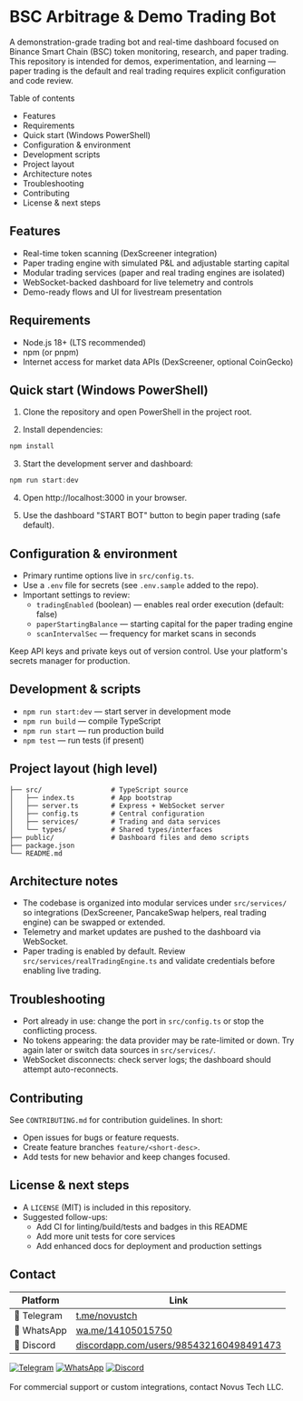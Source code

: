  # BSC Arbitrage & Demo Trading Bot

 A demonstration-grade trading bot and real-time dashboard focused on Binance Smart Chain (BSC) token monitoring, research, and paper trading. This repository is intended for demos, experimentation, and learning — paper trading is the default and real trading requires explicit configuration and code review.

Table of contents

- Features
- Requirements
- Quick start (Windows PowerShell)
- Configuration & environment
- Development scripts
- Project layout
- Architecture notes
- Troubleshooting
- Contributing
- License & next steps

## Features

- Real-time token scanning (DexScreener integration)
- Paper trading engine with simulated P&L and adjustable starting capital
- Modular trading services (paper and real trading engines are isolated)
- WebSocket-backed dashboard for live telemetry and controls
- Demo-ready flows and UI for livestream presentation

## Requirements

- Node.js 18+ (LTS recommended)
- npm (or pnpm)
- Internet access for market data APIs (DexScreener, optional CoinGecko)

## Quick start (Windows PowerShell)

1. Clone the repository and open PowerShell in the project root.

2. Install dependencies:

```powershell
npm install
```

3. Start the development server and dashboard:

```powershell
npm run start:dev
```

4. Open http://localhost:3000 in your browser.

5. Use the dashboard "START BOT" button to begin paper trading (safe default).

## Configuration & environment

- Primary runtime options live in `src/config.ts`.
- Use a `.env` file for secrets (see `.env.sample` added to the repo).
- Important settings to review:
	- `tradingEnabled` (boolean) — enables real order execution (default: false)
	- `paperStartingBalance` — starting capital for the paper trading engine
	- `scanIntervalSec` — frequency for market scans in seconds

Keep API keys and private keys out of version control. Use your platform's secrets manager for production.

## Development & scripts

- `npm run start:dev` — start server in development mode
- `npm run build` — compile TypeScript
- `npm run start` — run production build
- `npm test` — run tests (if present)

## Project layout (high level)

```
├── src/                 # TypeScript source
│   ├── index.ts         # App bootstrap
│   ├── server.ts        # Express + WebSocket server
│   ├── config.ts        # Central configuration
│   ├── services/        # Trading and data services
│   └── types/           # Shared types/interfaces
├── public/              # Dashboard files and demo scripts
├── package.json
└── README.md
```

## Architecture notes

- The codebase is organized into modular services under `src/services/` so integrations (DexScreener, PancakeSwap helpers, real trading engine) can be swapped or extended.
- Telemetry and market updates are pushed to the dashboard via WebSocket.
- Paper trading is enabled by default. Review `src/services/realTradingEngine.ts` and validate credentials before enabling live trading.

## Troubleshooting

- Port already in use: change the port in `src/config.ts` or stop the conflicting process.
- No tokens appearing: the data provider may be rate-limited or down. Try again later or switch data sources in `src/services/`.
- WebSocket disconnects: check server logs; the dashboard should attempt auto-reconnects.

## Contributing

See `CONTRIBUTING.md` for contribution guidelines. In short:

- Open issues for bugs or feature requests.
- Create feature branches `feature/<short-desc>`.
- Add tests for new behavior and keep changes focused.

## License & next steps

- A `LICENSE` (MIT) is included in this repository.
- Suggested follow-ups:
	- Add CI for linting/build/tests and badges in this README
	- Add more unit tests for core services
	- Add enhanced docs for deployment and production settings

## Contact

| Platform | Link |
|----------|------|
| 📱 Telegram | [t.me/novustch](https://t.me/novustch) |
| 📲 WhatsApp | [wa.me/14105015750](https://wa.me/14105015750) |
| 💬 Discord | [discordapp.com/users/985432160498491473](https://discordapp.com/users/985432160498491473)

<div align="left">
    <a href="https://t.me/novustch" target="_blank"><img alt="Telegram"
        src="https://img.shields.io/badge/Telegram-26A5E4?style=for-the-badge&logo=telegram&logoColor=white"/></a>
    <a href="https://wa.me/14105015750" target="_blank"><img alt="WhatsApp"
        src="https://img.shields.io/badge/WhatsApp-25D366?style=for-the-badge&logo=whatsapp&logoColor=white"/></a>
    <a href="https://discordapp.com/users/985432160498491473" target="_blank"><img alt="Discord"
        src="https://img.shields.io/badge/Discord-7289DA?style=for-the-badge&logo=discord&logoColor=white"/></a>
</div>
</br>
For commercial support or custom integrations, contact Novus Tech LLC.
